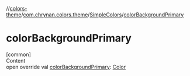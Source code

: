 //[colors-theme](../../../index.md)/[com.chrynan.colors.theme](../index.md)/[SimpleColors](index.md)/[colorBackgroundPrimary](color-background-primary.md)



# colorBackgroundPrimary  
[common]  
Content  
open override val [colorBackgroundPrimary](color-background-primary.md): [Color](../../../../colors-core/colors-core/com.chrynan.colors/-color/index.md)  



